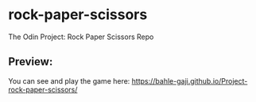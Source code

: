 # rock-paper-scissors
The Odin Project: Rock Paper Scissors Repo

## Preview:
You can see and play the game here: https://bahle-gaji.github.io/Project-rock-paper-scissors/
